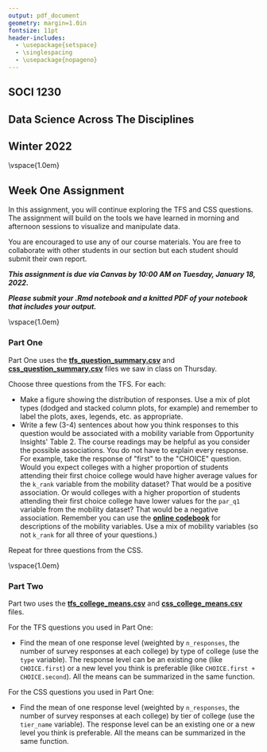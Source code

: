 ```yaml
---
output: pdf_document
geometry: margin=1.0in
fontsize: 11pt
header-includes:
  - \usepackage{setspace}
  - \singlespacing 
  - \usepackage{nopageno} 
---
```


## SOCI 1230

## Data Science Across The Disciplines

## Winter 2022

\vspace{1.0em}

## Week One Assignment

In this assignment, you will continue exploring the TFS and CSS questions. The assignment will build on the tools we have learned in morning and afternoon sessions to visualize and manipulate data. 

You are encouraged to use any of our course materials. You are free to collaborate with other students in our section but each student should submit their own report.

***This assignment is due via Canvas by 10:00 AM on Tuesday, January 18, 2022.***

***Please submit your .Rmd notebook and a knitted PDF of your notebook that includes your output.***

\vspace{1.0em}

### Part One

Part One uses the [**tfs_question_summary.csv**](https://raw.githubusercontent.com/mjclawrence/soci1230_w22/main/data/tfs_question_summary.csv) and [**css_question_summary.csv**](https://raw.githubusercontent.com/mjclawrence/soci1230_w22/main/data/css_question_summary.csv) files we saw in class on Thursday.

Choose three questions from the TFS. For each:

- Make a figure showing the distribution of responses. Use a mix of plot types (dodged and stacked column plots, for example) and remember to label the plots, axes, legends, etc. as appropriate. 
- Write a few (3-4) sentences about how you think responses to this question would be associated with a mobility variable from Opportunity Insights' Table 2. The course readings may be helpful as you consider the possible associations. You do not have to explain every response. For example, take the response of "first" to the "CHOICE" question. Would you expect colleges with a higher proportion of students attending their first choice college would have higher average values for the `k_rank` variable from the mobility dataset? That would be a positive association. Or would colleges with a higher proportion of students attending their first choice college have lower values for the `par_q1` variable from the mobility dataset? That would be a negative association. Remember you can use the [**online codebook**](https://opportunityinsights.org/wp-content/uploads/2018/04/Codebook-MRC-Table-2.pdf) for descriptions of the mobility variables. Use a mix of mobility variables (so not `k_rank` for all three of your questions.)

Repeat for three questions from the CSS.

\vspace{1.0em}

### Part Two

Part two uses the [**tfs_college_means.csv**](https://raw.githubusercontent.com/mjclawrence/soci1230_w22/main/data/tfs_college_means.csv) and [**css_college_means.csv**](https://raw.githubusercontent.com/mjclawrence/soci1230_w22/main/data/css_college_means.csv) files. 

For the TFS questions you used in Part One:

- Find the mean of one response level (weighted by `n_responses`, the number of survey responses at each college) by type of college (use the `type` variable). The response level can be an existing one (like `CHOICE.first`) or a new level you think is preferable (like `CHOICE.first + CHOICE.second`). All the means can be summarized in the same function.

For the CSS questions you used in Part One:

- Find the mean of one response level (weighted by `n_responses`, the number of survey responses at each college) by tier of college (use the `tier_name` variable). The response level can be an existing one or a new level you think is preferable. All the means can be summarized in the same function.